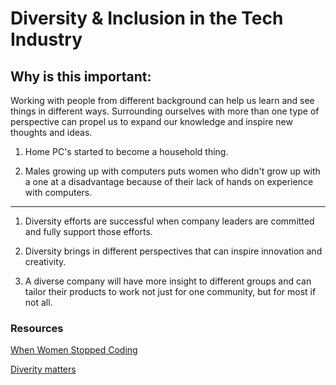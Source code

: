 # Diversity & Inclusion in the Tech Industry

## Why is this important:
Working with people from different background can help us learn and see things in different ways. Surrounding ourselves with more than one type of perspective can propel us to expand our knowledge and inspire new thoughts and ideas. 

1. Home PC's started to become a household thing.

2. Males growing up with computers puts women who didn't grow up with a one at a disadvantage because of their lack of hands on experience with computers.

----

1. Diversity efforts are successful when company leaders are committed and fully support those efforts.

2. Diversity brings in different perspectives that can inspire innovation and creativity.

3. A diverse company will have more insight to different groups and can tailor their products to work not just for one community, but for most if not all.

### Resources
[When Women Stopped Coding](https://www.npr.org/sections/money/2014/10/21/357629765/when-women-stopped-coding)

[Diverity matters](https://www.usatoday.com/story/tech/columnist/2015/07/21/why-diversity-matters-your-tech-company/30419871/)